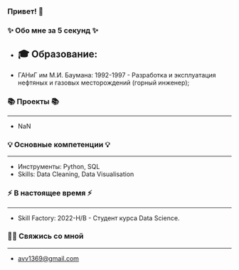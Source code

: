 ### Привет! 👋

### ✨ Обо мне за 5 секунд ✨

* 🎓 Образование:
  --------------------------
* ГАНиГ им М.И. Баумана: 1992-1997 - Разработка и эксплуатация нефтяных и газовых месторождений (горный инженер);

### 📚 Проекты 📚
----------------------------
* NaN

### 💡 Основные компетенции 💡
----------------------------
- Инструменты: Python, SQL
- Skills: Data Cleaning, Data Visualisation

### ⚡️ В настоящее время ⚡️
----------------------------
* Skill Factory: 2022-Н/В - Студент курса Data Science. 

### 🙌🏻 Свяжись со мной
----------------------------
* avv1369@gmail.com
